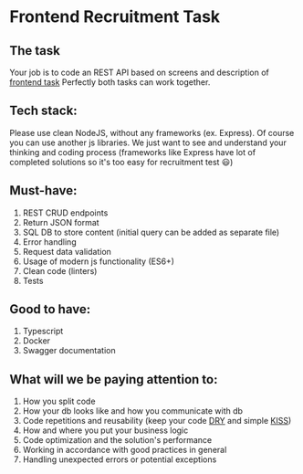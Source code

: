 # Frontend Recruitment Task

## [](#the-task)The task

Your job is to code an REST API based on screens and description of [frontend task](https://github.com/msolecki/recruitment-tasks/blob/main/FRONTEND.md)
Perfectly both tasks can work together.

## [](#tech-stack)Tech stack:

Please use clean NodeJS, without any frameworks (ex. Express). Of course you can use another js libraries. We just want to see and understand your thinking and coding process (frameworks like Express have lot of completed solutions so it's too easy for recruitment test :smiley:)

## [](#must-have)Must-have:

1. REST CRUD endpoints
2. Return JSON format
3. SQL DB to store content (initial query can be added as separate file)
4. Error handling
5. Request data validation
6. Usage of modern js functionality (ES6+)
7. Clean code (linters)
8. Tests

## [](#good-to-have)Good to have:

1. Typescript
2. Docker
3. Swagger documentation

## [](#what-will-we-be-paying-attention-to)What will we be paying attention to:

1. How you split code
2. How your db looks like and how you communicate with db
3. Code repetitions and reusability (keep your code [DRY](https://en.wikipedia.org/wiki/Don%27t_repeat_yourself) and simple [KISS](https://en.wikipedia.org/wiki/KISS_principle))
6. How and where you put your business logic
7. Code optimization and the solution's performance
8. Working in accordance with good practices in general
9. Handling unexpected errors or potential exceptions
